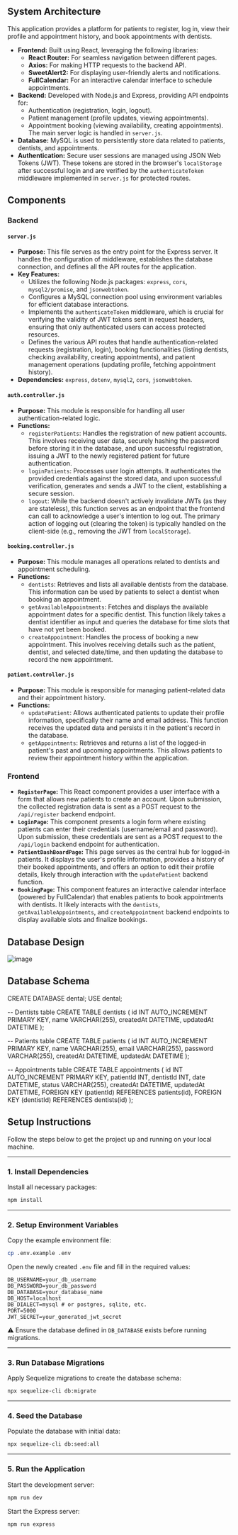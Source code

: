 ## System Architecture

This application provides a platform for patients to register, log in, view their profile and appointment history, and book appointments with dentists.

* **Frontend:** Built using React, leveraging the following libraries:
    * **React Router:** For seamless navigation between different pages.
    * **Axios:** For making HTTP requests to the backend API.
    * **SweetAlert2:** For displaying user-friendly alerts and notifications.
    * **FullCalendar:** For an interactive calendar interface to schedule appointments.
* **Backend:** Developed with Node.js and Express, providing API endpoints for:
    * Authentication (registration, login, logout).
    * Patient management (profile updates, viewing appointments).
    * Appointment booking (viewing availability, creating appointments).
    The main server logic is handled in `server.js`.
* **Database:** MySQL is used to persistently store data related to patients, dentists, and appointments.
* **Authentication:** Secure user sessions are managed using JSON Web Tokens (JWT). These tokens are stored in the browser's `localStorage` after successful login and are verified by the `authenticateToken` middleware implemented in `server.js` for protected routes.

## Components

### Backend

#### `server.js`

* **Purpose:** This file serves as the entry point for the Express server. It handles the configuration of middleware, establishes the database connection, and defines all the API routes for the application.
* **Key Features:**
    * Utilizes the following Node.js packages: `express`, `cors`, `mysql2/promise`, and `jsonwebtoken`.
    * Configures a MySQL connection pool using environment variables for efficient database interactions.
    * Implements the `authenticateToken` middleware, which is crucial for verifying the validity of JWT tokens sent in request headers, ensuring that only authenticated users can access protected resources.
    * Defines the various API routes that handle authentication-related requests (registration, login), booking functionalities (listing dentists, checking availability, creating appointments), and patient management operations (updating profile, fetching appointment history).
* **Dependencies:** `express`, `dotenv`, `mysql2`, `cors`, `jsonwebtoken`.

#### `auth.controller.js`

* **Purpose:** This module is responsible for handling all user authentication-related logic.
* **Functions:**
    * `registerPatients`: Handles the registration of new patient accounts. This involves receiving user data, securely hashing the password before storing it in the database, and upon successful registration, issuing a JWT to the newly registered patient for future authentication.
    * `loginPatients`: Processes user login attempts. It authenticates the provided credentials against the stored data, and upon successful verification, generates and sends a JWT to the client, establishing a secure session.
    * `logout`: While the backend doesn't actively invalidate JWTs (as they are stateless), this function serves as an endpoint that the frontend can call to acknowledge a user's intention to log out. The primary action of logging out (clearing the token) is typically handled on the client-side (e.g., removing the JWT from `localStorage`).

#### `booking.controller.js`

* **Purpose:** This module manages all operations related to dentists and appointment scheduling.
* **Functions:**
    * `dentists`: Retrieves and lists all available dentists from the database. This information can be used by patients to select a dentist when booking an appointment.
    * `getAvailableAppointments`: Fetches and displays the available appointment dates for a specific dentist. This function likely takes a dentist identifier as input and queries the database for time slots that have not yet been booked.
    * `createAppointment`: Handles the process of booking a new appointment. This involves receiving details such as the patient, dentist, and selected date/time, and then updating the database to record the new appointment.

#### `patient.controller.js`

* **Purpose:** This module is responsible for managing patient-related data and their appointment history.
* **Functions:**
    * `updatePatient`: Allows authenticated patients to update their profile information, specifically their name and email address. This function receives the updated data and persists it in the patient's record in the database.
    * `getAppointments`: Retrieves and returns a list of the logged-in patient's past and upcoming appointments. This allows patients to review their appointment history within the application.

### Frontend

* **`RegisterPage`:** This React component provides a user interface with a form that allows new patients to create an account. Upon submission, the collected registration data is sent as a POST request to the `/api/register` backend endpoint.
* **`LoginPage`:** This component presents a login form where existing patients can enter their credentials (username/email and password). Upon submission, these credentials are sent as a POST request to the `/api/login` backend endpoint for authentication.
* **`PatientDashBoardPage`:** This page serves as the central hub for logged-in patients. It displays the user's profile information, provides a history of their booked appointments, and offers an option to edit their profile details, likely through interaction with the `updatePatient` backend function.
* **`BookingPage`:** This component features an interactive calendar interface (powered by FullCalendar) that enables patients to book appointments with dentists. It likely interacts with the `dentists`, `getAvailableAppointments`, and `createAppointment` backend endpoints to display available slots and finalize bookings.

## Database Design
![image](https://github.com/user-attachments/assets/55d64437-3a91-4040-8ddf-074d8f9e7f1b)


## Database Schema
CREATE DATABASE dental;
USE dental;

-- Dentists table
CREATE TABLE dentists (
    id INT AUTO_INCREMENT PRIMARY KEY,
    name VARCHAR(255),
    createdAt DATETIME,
    updatedAt DATETIME
);

-- Patients table
CREATE TABLE patients (
    id INT AUTO_INCREMENT PRIMARY KEY,
    name VARCHAR(255),
    email VARCHAR(255),
    password VARCHAR(255),
    createdAt DATETIME,
    updatedAt DATETIME
);

-- Appointments table
CREATE TABLE appointments (
    id INT AUTO_INCREMENT PRIMARY KEY,
    patientId INT,
    dentistId INT,
    date DATETIME,
    status VARCHAR(255),
    createdAt DATETIME,
    updatedAt DATETIME,
    FOREIGN KEY (patientId) REFERENCES patients(id),
    FOREIGN KEY (dentistId) REFERENCES dentists(id)
);


## Setup Instructions

Follow the steps below to get the project up and running on your local machine.

---

### 1. Install Dependencies

Install all necessary packages:

```bash
npm install
```

---

### 2. Setup Environment Variables

Copy the example environment file:

```bash
cp .env.example .env
```

Open the newly created `.env` file and fill in the required values:

```env
DB_USERNAME=your_db_username
DB_PASSWORD=your_db_password
DB_DATABASE=your_database_name
DB_HOST=localhost
DB_DIALECT=mysql # or postgres, sqlite, etc.
PORT=5000
JWT_SECRET=your_generated_jwt_secret
```

⚠️ Ensure the database defined in `DB_DATABASE` exists before running migrations.

---

### 3. Run Database Migrations

Apply Sequelize migrations to create the database schema:

```bash
npx sequelize-cli db:migrate
```

---

### 4. Seed the Database

Populate the database with initial data:

```bash
npx sequelize-cli db:seed:all
```

---

### 5. Run the Application

Start the development server:

```bash
npm run dev
```

Start the Express server:

```bash
npm run express
```
